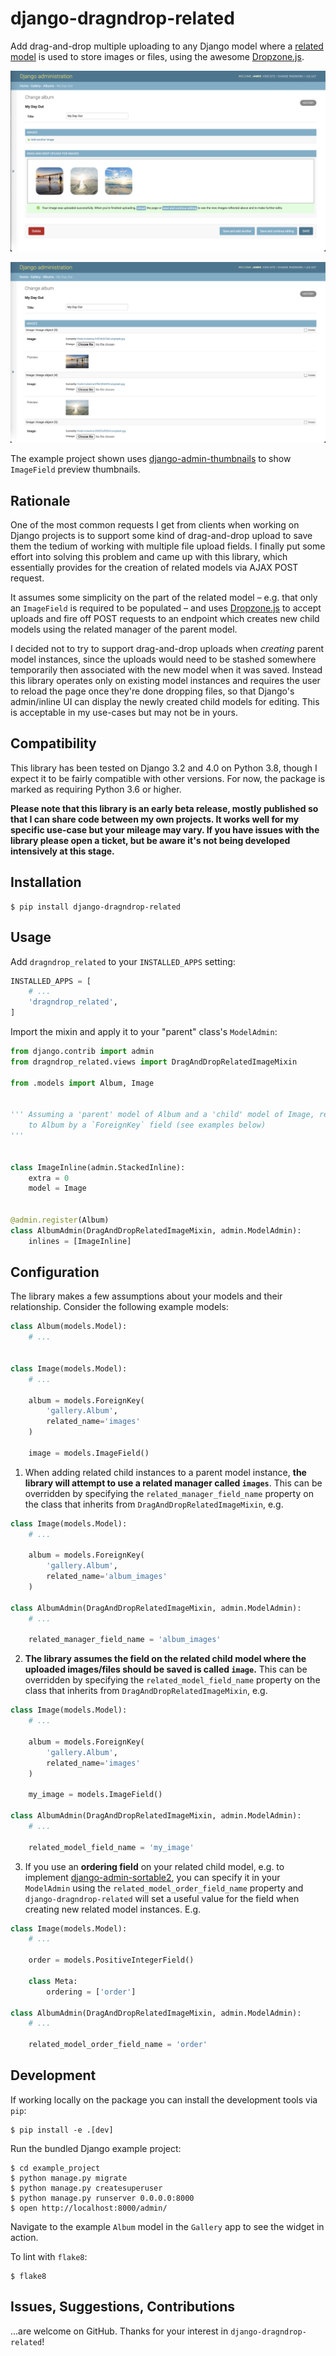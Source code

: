 # django-dragndrop-related

Add drag-and-drop multiple uploading to any Django model where a [related model](https://docs.djangoproject.com/en/4.0/ref/models/relations/) is used to store images or files, using the awesome [Dropzone.js](https://www.dropzone.dev/js/).

![Screenshot showing widget in the Django admin](/images/upload.png)

![Screenshot showing widget in the Django admin](/images/list.png)

The example project shown uses [django-admin-thumbnails](https://pypi.org/project/django-admin-thumbnails/) to show `ImageField` preview thumbnails.

## Rationale

One of the most common requests I get from clients when working on Django projects is to support some kind of drag-and-drop upload to save them the tedium of working with multiple file upload fields. I finally put some effort into solving this problem and came up with this library, which essentially provides for the creation of related models via AJAX POST request.

It assumes some simplicity on the part of the related model – e.g. that only an `ImageField` is required to be populated – and uses [Dropzone.js](https://www.dropzone.dev/js/) to accept uploads and fire off POST requests to an endpoint which creates new child models using the related manager of the parent model.

I decided not to try to support drag-and-drop uploads when *creating* parent model instances, since the uploads would need to be stashed somewhere temporarily then associated with the new model when it was saved. Instead this library operates only on existing model instances and requires the user to reload the page once they're done dropping files, so that Django's admin/inline UI can display the newly created child models for editing. This is acceptable in my use-cases but may not be in yours.

## Compatibility

This library has been tested on Django 3.2 and 4.0 on Python 3.8, though I expect it to be fairly compatible with other versions. For now, the package is marked as requiring Python 3.6 or higher.

**Please note that this library is an early beta release, mostly published so that I can share code between my own projects. It works well for my specific use-case but your mileage may vary. If you have issues with the library please open a ticket, but be aware it's not being developed intensively at this stage.**

## Installation

```
$ pip install django-dragndrop-related
```

## Usage

Add `dragndrop_related` to your `INSTALLED_APPS` setting:

```python
INSTALLED_APPS = [
    # ...
    'dragndrop_related',
]
```

Import the mixin and apply it to your "parent" class's `ModelAdmin`:

```python
from django.contrib import admin
from dragndrop_related.views import DragAndDropRelatedImageMixin

from .models import Album, Image


''' Assuming a 'parent' model of Album and a 'child' model of Image, related
    to Album by a `ForeignKey` field (see examples below)
'''


class ImageInline(admin.StackedInline):
    extra = 0
    model = Image


@admin.register(Album)
class AlbumAdmin(DragAndDropRelatedImageMixin, admin.ModelAdmin):
    inlines = [ImageInline]
```

## Configuration

The library makes a few assumptions about your models and their relationship. Consider the following example models:

```python
class Album(models.Model):
    # ...


class Image(models.Model):
    # ...

    album = models.ForeignKey(
        'gallery.Album',
        related_name='images'
    )

    image = models.ImageField()
```

1. When adding related child instances to a parent model instance, **the library will attempt to use a related manager called `images`**. This can be overridden by specifying the `related_manager_field_name` property on the class that inherits from `DragAndDropRelatedImageMixin`, e.g.

```python
class Image(models.Model):
    # ...

    album = models.ForeignKey(
        'gallery.Album',
        related_name='album_images'
    )

class AlbumAdmin(DragAndDropRelatedImageMixin, admin.ModelAdmin):
    # ...

    related_manager_field_name = 'album_images'
```

2. **The library assumes the field on the related child model where the uploaded images/files should be saved is called `image`.** This can be overridden by specifying the `related_model_field_name` property on the class that inherits from `DragAndDropRelatedImageMixin`, e.g.

```python
class Image(models.Model):
    # ...

    album = models.ForeignKey(
        'gallery.Album',
        related_name='images'
    )

    my_image = models.ImageField()

class AlbumAdmin(DragAndDropRelatedImageMixin, admin.ModelAdmin):
    # ...

    related_model_field_name = 'my_image'
```

3. If you use an **ordering field** on your related child model, e.g. to implement [django-admin-sortable2](https://django-admin-sortable2.readthedocs.io/en/latest/), you can specify it in your `ModelAdmin` using the `related_model_order_field_name` property and `django-dragndrop-related` will set a useful value for the field when creating new related model instances. E.g.

```python
class Image(models.Model):
    # ...

    order = models.PositiveIntegerField()

    class Meta:
        ordering = ['order']

class AlbumAdmin(DragAndDropRelatedImageMixin, admin.ModelAdmin):
    # ...

    related_model_order_field_name = 'order'
```

## Development

If working locally on the package you can install the development tools via `pip`:

```shell
$ pip install -e .[dev]
```

Run the bundled Django example project:

```shell
$ cd example_project
$ python manage.py migrate
$ python manage.py createsuperuser
$ python manage.py runserver 0.0.0.0:8000
$ open http://localhost:8000/admin/
```

Navigate to the example `Album` model in the `Gallery` app to see the widget in action.

To lint with `flake8`:

```shell
$ flake8
```

## Issues, Suggestions, Contributions

...are welcome on GitHub. Thanks for your interest in `django-dragndrop-related`!
